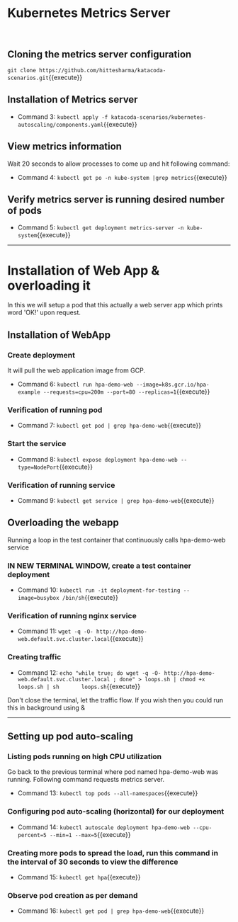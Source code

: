 # Kubernetes Metrics Server</br></br>

## Cloning the metrics server configuration
`git clone https://github.com/hittesharma/katacoda-scenarios.git`{{execute}}
    
## Installation of Metrics server
  - Command 3: 
  `kubectl apply -f katacoda-scenarios/kubernetes-autoscaling/components.yaml`{{execute}}

## View metrics information 
  Wait 20 seconds to allow processes to come up and hit following command:
  - Command 4: 
  `kubectl get po -n kube-system |grep metrics`{{execute}}
  
## Verify metrics server is running desired number of pods
   - Command 5:
   `kubectl get deployment metrics-server -n kube-system`{{execute}}

---------------------
  
# Installation of Web App & overloading it
In this we will setup a pod that this actually a web server app which prints word 'OK!' upon request.

## Installation of WebApp

### Create deployment 
It will pull the web application image from GCP.
  - Command 6: 
  `kubectl run hpa-demo-web --image=k8s.gcr.io/hpa-example --requests=cpu=200m --port=80 --replicas=1`{{execute}}

### Verification of running pod 
  - Command 7: 
  `kubectl get pod | grep hpa-demo-web`{{execute}}
  
### Start the service
  - Command 8: 
  	`kubectl expose deployment hpa-demo-web --type=NodePort`{{execute}}

### Verification of running service
  - Command 9: 
    `kubectl get service | grep hpa-demo-web`{{execute}}

## Overloading the webapp
Running a loop in the test container that continuously calls hpa-demo-web service

### IN NEW TERMINAL WINDOW, create a test container deployment
  - Command 10: 
  `kubectl run -it deployment-for-testing --image=busybox /bin/sh`{{execute}}

### Verification of running nginx service
  - Command 11:
  `wget -q -O- http://hpa-demo-web.default.svc.cluster.local`{{execute}}

### Creating traffic
  - Command 12:
  `echo "while true; do wget -q -O- http://hpa-demo-web.default.svc.cluster.local ; done" > loops.sh | chmod +x loops.sh | sh       loops.sh`{{execute}}

Don't close the terminal, let the traffic flow. If you wish then you could run this in background using &

-----------------------------------
## Setting up pod auto-scaling

### Listing pods running on high CPU utilization
Go back to the previous terminal where pod named hpa-demo-web was running. Following command requests metrics server.
  - Command 13:
  `kubectl top pods --all-namespaces`{{execute}}
  
### Configuring pod auto-scaling (horizontal) for our deployment 
   - Command 14:
   `kubectl autoscale deployment hpa-demo-web --cpu-percent=5 --min=1 --max=5`{{execute}}
   
### Creating more pods to spread the load, run this command in the interval of 30 seconds to view the difference
   - Command 15: 
   `kubectl get hpa`{{execute}}

### Observe pod creation as per demand 
   - Command 16:
   `kubectl get pod | grep hpa-demo-web`{{execute}}
